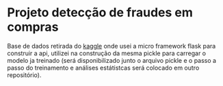 # Projeto detecção de fraudes em compras
Base de dados retirada do [kaggle](https://www.kaggle.com/datasets/kartik2112/fraud-detection) onde usei a micro framework flask para construir a api, utilizei na construção da mesma pickle para carregar o modelo ja treinado (será disponibilizado junto o arquivo pickle e o passo a passo do treinamento e análises estátistcas será colocado em outro repositório).